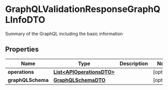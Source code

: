 

# GraphQLValidationResponseGraphQLInfoDTO

Summary of the GraphQL including the basic information
## Properties

Name | Type | Description | Notes
------------ | ------------- | ------------- | -------------
**operations** | [**List&lt;APIOperationsDTO&gt;**](APIOperationsDTO.md) |  |  [optional]
**graphQLSchema** | [**GraphQLSchemaDTO**](GraphQLSchemaDTO.md) |  |  [optional]



